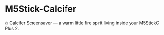 # M5Stick-Calcifer
🔥 Calcifer Screensaver — a warm little fire spirit living inside your M5StickC Plus 2.
